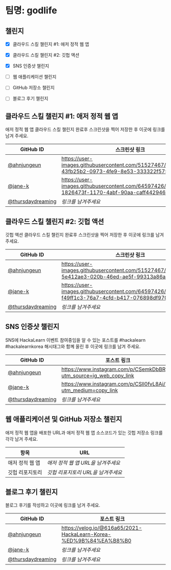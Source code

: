 # 팀명: godlife #

## 챌린지 ##

* [X] 클라우드 스킬 챌린지 #1: 애저 정적 웹 앱
* [X] 클라우드 스킬 챌린지 #2: 깃헙 액션
* [X] SNS 인증샷 챌린지
* [ ] 웹 애플리케이션 챌린지
* [ ] GitHub 저장소 챌린지
* [ ] 블로그 후기 챌린지


## 클라우드 스킬 챌린지 #1: 애저 정적 웹 앱 ##

애저 정적 웹 앱 클라우드 스킬 챌린지 완료후 스크린샷을 찍어 저장한 후 이곳에 링크를 남겨 주세요.

| GitHub ID | 스크린샷 링크 |
| --------- | ------------- |
| [@ahnjungeun](https://github.com/ahnjungeun) | https://user-images.githubusercontent.com/51527467/129226500-43fb25b2-0973-4fe9-8e53-333322f57518.png |
| [@jane-k](https://github.com/jane-k) | https://user-images.githubusercontent.com/64597426/129470995-1826473f-1170-4abf-90aa-caff442946a4.png |
| [@thursdaydreaming](https://github.com/thursdaydreaming) | *링크를 남겨주세요* |



## 클라우드 스킬 챌린지 #2: 깃헙 액션 ##

깃헙 액션 클라우드 스킬 챌린지 완료후 스크린샷을 찍어 저장한 후 이곳에 링크를 남겨 주세요.

| GitHub ID | 스크린샷 링크 |
| --------- | ------------- |
| [@ahnjungeun](https://github.com/ahnjungeun) | https://user-images.githubusercontent.com/51527467/129227424-5e412ae3-020b-46ed-ae5f-99313a86ae16.png |
| [@jane-k](https://github.com/jane-k) | https://user-images.githubusercontent.com/64597426/129470958-f49ff1c3-76a7-4cfd-b417-076898df9705.png |
| [@thursdaydreaming](https://github.com/thursdaydreaming) | *링크를 남겨주세요* |



## SNS 인증샷 챌린지 ##

SNS에 HackaLearn 이벤트 참여중임을 알 수 있는 포스트를 #hackalearn #hackalearnkorea 해시태그와 함꼐 올린 후 이곳에 링크를 남겨 주세요.

| GitHub ID | 포스트 링크 |
| --------- | ------------- |
| [@ahnjungeun](https://github.com/ahnjungeun) | https://www.instagram.com/p/CSemkDbBRgj/?utm_source=ig_web_copy_link |
| [@jane-k](https://github.com/jane-k) | https://www.instagram.com/p/CSll0fvL8Ai/?utm_medium=copy_link |
| [@thursdaydreaming](https://github.com/thursdaydreaming) | *링크를 남겨주세요* |



## 웹 애플리케이션 및 GitHub 저장소 챌린지 ##

애저 정적 웹 앱을 배포한 URL과 애저 정적 웹 앱 소스코드가 있는 깃헙 저장소 링크를 각각 남겨 주세요.

| 항목            | URL                                |
| --------------- | ---------------------------------- |
| 애저 정적 웹 앱 | *애저 정적 웹 앱 URL을 남겨주세요* |
| 깃헙 리포지토리 | *깃헙 리포지토리 URL을 남겨주세요* |


## 블로그 후기 챌린지 ##

블로그 후기를 작성하고 이곳에 링크를 남겨 주세요.

| GitHub ID | 포스트 링크 |
| --------- | ------------- |
| [@ahnjungeun](https://github.com/ahnjungeun) | https://velog.io/@616a65/2021-HackaLearn-Korea-%ED%9B%84%EA%B8%B0  |
| [@jane-k](https://github.com/jane-k) | *링크를 남겨주세요* |
| [@thursdaydreaming](https://github.com/thursdaydreaming) | *링크를 남겨주세요* |
